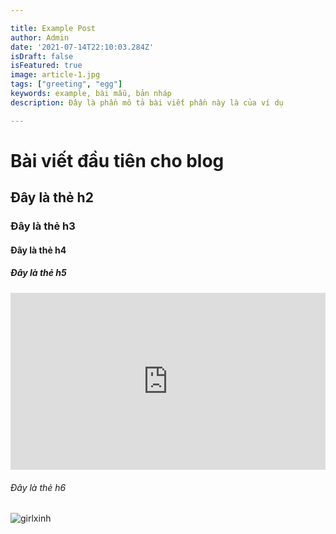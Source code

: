 ```yaml
---

title: Example Post
author: Admin
date: '2021-07-14T22:10:03.284Z'
isDraft: false
isFeatured: true
image: article-1.jpg
tags: ["greeting", "egg"]
keywords: example, bài mẫu, bản nháp
description: Đây là phần mô tả bài viết phần này là của ví dụ

---
```


# Bài viết đầu tiên cho blog
## Đây là thẻ h2
### Đây là thẻ h3
#### Đây là thẻ h4
##### Đây là thẻ h5

<div class="gatsby-resp-iframe-wrapper" style="padding-bottom: 56.25%; position: relative; height: 0; overflow: hidden; "> <iframe src="https://www.youtube.com/embed/TQQPAU21ZUw" frameborder="0" allow="accelerometer; autoplay; clipboard-write; encrypted-media; gyroscope; picture-in-picture" allowfullscreen="" style=" position: absolute; top: 0; left: 0; width: 100%; height: 100%; "></iframe> </div>


###### Đây là thẻ h6
![girlxinh](/images/contents/day-tre/article-5.jpg)